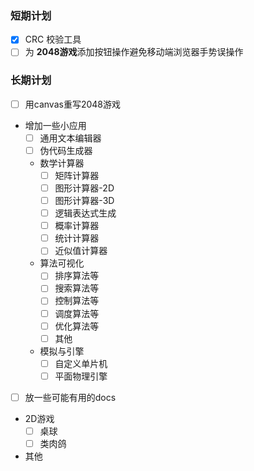 ### 短期计划
- [X] CRC 校验工具
- [ ] 为 **2048游戏**添加按钮操作避免移动端浏览器手势误操作
### 长期计划
- [ ] 用canvas重写2048游戏
- 增加一些小应用
    - [ ] 通用文本编辑器
    - [ ] 伪代码生成器
    - 数学计算器
        - [ ] 矩阵计算器
        - [ ] 图形计算器-2D
        - [ ] 图形计算器-3D
        - [ ] 逻辑表达式生成
        - [ ] 概率计算器
        - [ ] 统计计算器
        - [ ] 近似值计算器
    - 算法可视化
        - [ ] 排序算法等
        - [ ] 搜索算法等
        - [ ] 控制算法等
        - [ ] 调度算法等
        - [ ] 优化算法等
        - [ ] 其他
    - 模拟与引擎
        - [ ] 自定义单片机
        - [ ] 平面物理引擎
- [ ] 放一些可能有用的docs
- 2D游戏
    - [ ] 桌球
    - [ ] 类肉鸽
- 其他
      
